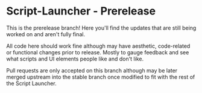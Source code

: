 # Script-Launcher - Prerelease

This is the prerelease branch! Here you'll find the updates that are still being worked on and aren't fully final.

All code here should work fine although may have aesthetic, code-related or functional changes prior to release. Mostly to gauge feedback and see what scripts and UI elements people like and don't like.

Pull requests are only accepted on this branch although may be later merged upstream into the stable branch once modified to fit with the rest of the Script Launcher.
